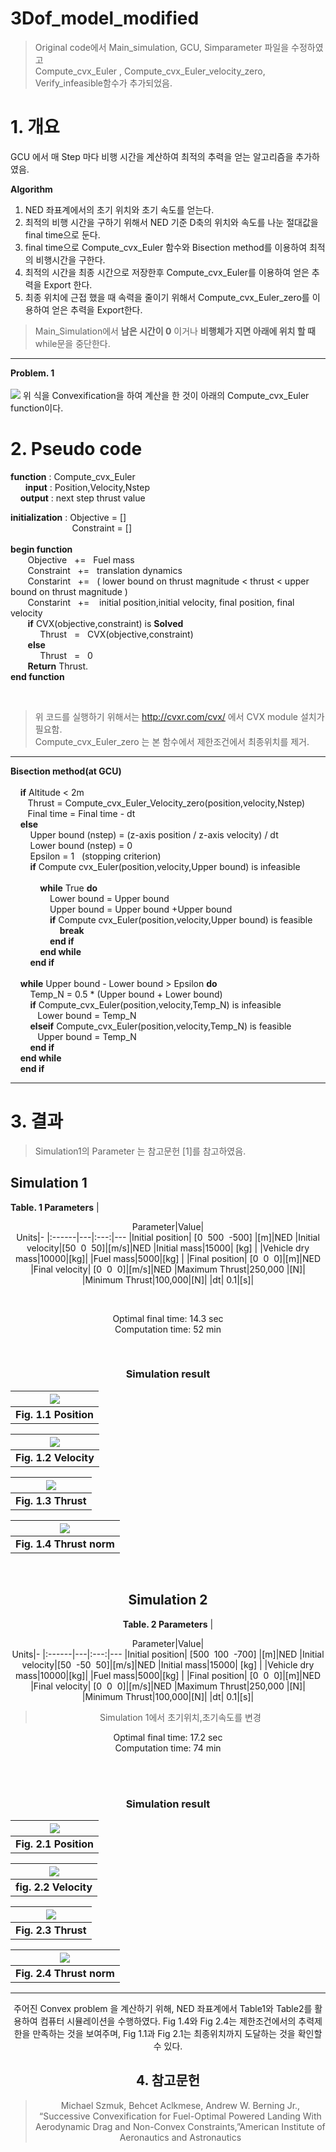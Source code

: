 
# 3Dof_model_modified

> Original code에서 Main_simulation, GCU, Simparameter 파일을 수정하였고 <br/>
> Compute_cvx_Euler , Compute_cvx_Euler_velocity_zero, Verify_infeasible함수가 추가되었음.
> 



# 1. 개요

GCU 에서 매 Step 마다 비행 시간을 계산하여 최적의 추력을 얻는 알고리즘을 추가하였음.


**Algorithm**


1. NED 좌표계에서의 초기 위치와 초기 속도를 얻는다.<br/>
2. 최적의 비행 시간을 구하기 위해서  NED 기준 D축의 위치와 속도를 나눈 절대값을 final time으로 둔다. <br/> 
4. final time으로  Compute_cvx_Euler 함수와 Bisection method를 이용하여 최적의 비행시간을 구한다.<br/>
5. 최적의 시간을 최종 시간으로 저장한후 Compute_cvx_Euler를 이용하여 얻은 추력을 Export 한다.<br/>
6. 최종 위치에 근접 했을 때  속력을 줄이기 위해서 Compute_cvx_Euler_zero를 이용하여 얻은 추력을 Export한다.
> Main_Simulation에서 **남은 시간이 0** 이거나 **비행체가 지면 아래에 위치 할 때** while문을 중단한다.



---
**Problem. 1**   
<br/>
<img src="https://user-images.githubusercontent.com/62292619/97086955-84c3df00-1661-11eb-8223-200be72ac2bf.jpg">
위 식을 Convexification을 하여  계산을 한 것이 아래의 Compute_cvx_Euler function이다.


# 2. Pseudo code

**function** : Compute_cvx_Euler <br/>
&nbsp;&nbsp;&nbsp;&nbsp;&nbsp; **input** :  Position,Velocity,Nstep<br/>
&nbsp;&nbsp;&nbsp; **output** : next step thrust value <br/>

**initialization** : Objective = []<br/>
&nbsp;&nbsp;&nbsp;&nbsp;&nbsp;&nbsp;&nbsp;&nbsp;&nbsp;&nbsp;&nbsp;&nbsp;&nbsp;&nbsp;&nbsp;&nbsp;&nbsp;&nbsp;&nbsp;&nbsp;&nbsp;&nbsp;&nbsp;&nbsp;&nbsp;Constraint  = []
<br/><br/>
**begin function** <br/>
&nbsp;&nbsp;&nbsp;&nbsp;   &nbsp; Objective&nbsp;&nbsp; +=&nbsp;&nbsp; Fuel mass <br/>
&nbsp;&nbsp;&nbsp;&nbsp;   &nbsp; Constraint &nbsp;&nbsp;+= &nbsp;&nbsp;translation dynamics <br/>
&nbsp;&nbsp;&nbsp;&nbsp;   &nbsp; Constarint &nbsp;&nbsp;+= &nbsp;&nbsp;( lower bound on thrust magnitude < thrust < upper bound on thrust magnitude )  <br/>
&nbsp;&nbsp;&nbsp;&nbsp;   &nbsp; Constarint &nbsp;&nbsp;+= &nbsp;&nbsp; initial position,initial velocity, final position, final velocity <br/>
&nbsp;&nbsp;&nbsp;&nbsp;   &nbsp; **if** CVX(objective,constraint) is **Solved**<br/>
&nbsp;&nbsp;&nbsp;&nbsp;   &nbsp;  &nbsp;&nbsp; &nbsp;&nbsp;Thrust &nbsp;&nbsp;= &nbsp;&nbsp;CVX(objective,constraint) <br/>
&nbsp;&nbsp;&nbsp;&nbsp;   &nbsp; **else** <br/>
&nbsp;&nbsp;&nbsp;&nbsp;   &nbsp;  &nbsp;&nbsp; &nbsp;&nbsp;Thrust &nbsp;&nbsp;= &nbsp;&nbsp;0 <br/>
&nbsp;&nbsp;&nbsp;&nbsp;   &nbsp; **Return** Thrust. <br/>
**end function**<br/>

<br/>

  > 위 코드를 실행하기 위해서는 http://cvxr.com/cvx/ 에서 CVX module 설치가 필요함.<br/>
 > Compute_cvx_Euler_zero 는 본 함수에서 제한조건에서 최종위치를 제거.



---

**Bisection method(at GCU)**<br/><br/>
&nbsp;&nbsp;&nbsp;&nbsp;**if**&nbsp;Altitude < 2m<br/>
&nbsp;&nbsp;&nbsp;&nbsp;&nbsp;&nbsp;&nbsp;Thrust = Compute_cvx_Euler_Velocity_zero(position,velocity,Nstep) <br/>
&nbsp;&nbsp;&nbsp;&nbsp;&nbsp;&nbsp;&nbsp;Final time = Final time - dt<br/>
&nbsp;&nbsp;&nbsp;&nbsp;**else**<br/>
&nbsp;&nbsp;&nbsp;&nbsp;&nbsp;&nbsp;&nbsp; Upper bound (nstep) = (z-axis position / z-axis velocity) / dt<br/>
&nbsp;&nbsp;&nbsp;&nbsp;&nbsp;&nbsp;&nbsp; Lower bound (nstep) = 0<br/>
&nbsp;&nbsp;&nbsp;&nbsp;&nbsp;&nbsp;&nbsp; Epsilon = 1 &nbsp;&nbsp;(stopping criterion)<br/>
&nbsp;&nbsp;&nbsp;&nbsp;&nbsp;&nbsp;&nbsp;&nbsp;**if** Compute cvx_Euler(position,velocity,Upper bound) is infeasible<br/><br/>
&nbsp;&nbsp;&nbsp;&nbsp;&nbsp;&nbsp;&nbsp;&nbsp;&nbsp;&nbsp;&nbsp;&nbsp;**while** True **do**<br/>
&nbsp;&nbsp;&nbsp;&nbsp;&nbsp;&nbsp;&nbsp;&nbsp;&nbsp;&nbsp;&nbsp;&nbsp;&nbsp;&nbsp;&nbsp;&nbsp;Lower bound = Upper bound<br/>
&nbsp;&nbsp;&nbsp;&nbsp;&nbsp;&nbsp;&nbsp;&nbsp;&nbsp;&nbsp;&nbsp;&nbsp;&nbsp;&nbsp;&nbsp;&nbsp;Upper bound = Upper bound +Upper bound<br/>
&nbsp;&nbsp;&nbsp;&nbsp;&nbsp;&nbsp;&nbsp;&nbsp;&nbsp;&nbsp;&nbsp;&nbsp;&nbsp;&nbsp;&nbsp;&nbsp;**if** Compute cvx_Euler(position,velocity,Upper bound)  is feasible<br/>
&nbsp;&nbsp;&nbsp;&nbsp;&nbsp;&nbsp;&nbsp;&nbsp;&nbsp;&nbsp;&nbsp;&nbsp;&nbsp;&nbsp;&nbsp;&nbsp;&nbsp;&nbsp;&nbsp;&nbsp;**break**<br/>
&nbsp;&nbsp;&nbsp;&nbsp;&nbsp;&nbsp;&nbsp;&nbsp;&nbsp;&nbsp;&nbsp;&nbsp;&nbsp;&nbsp;&nbsp;&nbsp;**end if**<br/>
&nbsp;&nbsp;&nbsp;&nbsp;&nbsp;&nbsp;&nbsp;&nbsp;&nbsp;&nbsp;&nbsp;&nbsp;**end while**<br/>
&nbsp;&nbsp;&nbsp;&nbsp;&nbsp;&nbsp;&nbsp;&nbsp;**end if**<br/><br/>
&nbsp;&nbsp;&nbsp;&nbsp;**while** Upper bound - Lower bound > Epsilon **do**<br/>
&nbsp;&nbsp;&nbsp;&nbsp;&nbsp;&nbsp;&nbsp;&nbsp;Temp_N = 0.5 * (Upper bound + Lower bound)<br/>
&nbsp;&nbsp;&nbsp;&nbsp;&nbsp;&nbsp;&nbsp;&nbsp;**if** Compute_cvx_Euler(position,velocity,Temp_N) is  infeasible<br/>
&nbsp;&nbsp;&nbsp;&nbsp;&nbsp;&nbsp;&nbsp;&nbsp;&nbsp;&nbsp; Lower bound = Temp_N<br/>
&nbsp;&nbsp;&nbsp;&nbsp;&nbsp;&nbsp;&nbsp;&nbsp;**elseif** Compute_cvx_Euler(position,velocity,Temp_N) is  feasible<br/>
&nbsp;&nbsp;&nbsp;&nbsp;&nbsp;&nbsp;&nbsp;&nbsp;&nbsp;&nbsp; Upper bound = Temp_N<br/>
&nbsp;&nbsp;&nbsp;&nbsp;&nbsp;&nbsp;&nbsp;&nbsp;**end if**<br/>
&nbsp;&nbsp;&nbsp;&nbsp;**end while**<br/>
&nbsp;&nbsp;&nbsp;&nbsp;**end if**<br/>







---


# 3. 결과

>Simulation1의 Parameter 는 참고문헌 [1]를 참고하였음. 

**Simulation 1**
--

**Table. 1 Parameters**
|<center>Parameter|Value|<center>Units|-
|:------|---|:---:|---
|Initial position| [0&nbsp;&nbsp;500&nbsp;&nbsp;-500] |[m]|NED
|Initial velocity|[50&nbsp;&nbsp;0&nbsp;&nbsp;50]|[m/s]|NED
|Initial mass|15000| [kg]   |
|Vehicle dry mass|10000|[kg]|
|Fuel mass|5000|[kg]  |
|Final position| [0&nbsp;&nbsp;0&nbsp;&nbsp;0]|[m]|NED
|Final velocity| [0&nbsp;&nbsp;0&nbsp;&nbsp;0]|[m/s]|NED
|Maximum Thrust|250,000 |[N]|
|Minimum Thrust|100,000|[N]|
|dt| 0.1|[s]|

<br/>

Optimal final time:  14.3 sec<br/>
Computation time:  52 min

<br/>

 ### Simulation result
 
 | <img src="https://user-images.githubusercontent.com/62292619/97099363-685c8c80-16cb-11eb-950d-6c7327491415.jpg"> | 
|:--:| 
| **Fig. 1.1 Position** |

 | <img src="https://user-images.githubusercontent.com/62292619/97099362-67c3f600-16cb-11eb-9077-617ae98d038e.jpg"> | 
|:--:| 
| **Fig. 1.2 Velocity** |

 | <img src="https://user-images.githubusercontent.com/62292619/97099360-672b5f80-16cb-11eb-9f00-ce9b24084837.jpg"> | 
|:--:| 
| **Fig. 1.3 Thrust** |



| <img src="https://user-images.githubusercontent.com/62292619/97099361-67c3f600-16cb-11eb-83e9-5159c28f0b4d.jpg"> | 
|:--:| 
|  **Fig. 1.4 Thrust norm**|


<br/>

**Simulation 2**
--


**Table. 2 Parameters**
|<center>Parameter|Value|<center>Units|-
|:------|---|:---:|---
|Initial position| [500&nbsp;&nbsp;100&nbsp;&nbsp;-700] |[m]|NED
|Initial velocity|[50&nbsp;&nbsp;-50&nbsp;&nbsp;50]|[m/s]|NED
|Initial mass|15000| [kg]   |
|Vehicle dry mass|10000|[kg]|
|Fuel mass|5000|[kg]  |
|Final position| [0&nbsp;&nbsp;0&nbsp;&nbsp;0]|[m]|NED
|Final velocity| [0&nbsp;&nbsp;0&nbsp;&nbsp;0]|[m/s]|NED
|Maximum Thrust|250,000 |[N]|
|Minimum Thrust|100,000|[N]|
|dt| 0.1|[s]|



>Simulation 1에서 초기위치,초기속도를 변경

Optimal final time:  17.2 sec<br/>
Computation time:  74 min<br/>

<br/><br/>
### Simulation result

 | <img src="https://user-images.githubusercontent.com/62292619/97100725-cd1ee380-16d9-11eb-89e1-281f40cb19dc.jpg"> | 
|:--:| 
| **Fig. 2.1 Position** |

 | <img src="https://user-images.githubusercontent.com/62292619/97099362-67c3f600-16cb-11eb-9077-617ae98d038e.jpg"> | 
|:--:| 
| **fig. 2.2 Velocity** |

 | <img src="https://user-images.githubusercontent.com/62292619/97100724-cc864d00-16d9-11eb-8aa8-a94e1ee6882f.jpg"> | 
|:--:| 
| **Fig. 2.3 Thrust** |



| <img src="https://user-images.githubusercontent.com/62292619/97100723-cb552000-16d9-11eb-8d45-022a55a89d95.jpg"> | 
|:--:| 
|  **Fig. 2.4 Thrust norm**|

---

주어진 Convex problem 을 계산하기 위해, NED 좌표계에서 Table1와 Table2를 활용하여 컴퓨터 시뮬레이션을 수행하였다. Fig 1.4와 Fig 2.4는 제한조건에서의 추력제한을 만족하는 것을 보여주며,  Fig 1.1과 Fig 2.1는 최종위치까지 도달하는 것을 확인할 수 있다.


## 4. 참고문헌

 > Michael Szmuk, Behcet Aclkmese, Andrew W. Berning Jr., “Successive 
Convexification for Fuel-Optimal Powered Landing With Aerodynamic Drag and 
Non-Convex Constraints,”American Institute of Aeronautics and Astronautics


	
